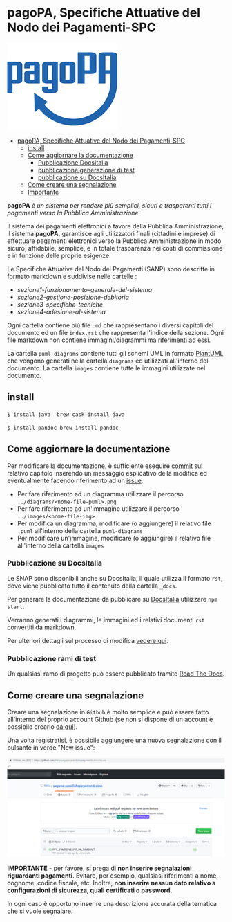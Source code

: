 # pagoPA, Specifiche Attuative del Nodo dei Pagamenti-SPC

![pagoPA](_docs/media/pagoPA.png)

- [pagoPA, Specifiche Attuative del Nodo dei Pagamenti-SPC](#pagopa-specifiche-attuative-del-nodo-dei-pagamenti-spc)
  - [install](#install)
  - [Come aggiornare la documentazione](#come-aggiornare-la-documentazione)
    - [Pubblicazione DocsItalia](#pubblicazione-docsitalia)
    - [pubblicazione generazione di test](#pubblicazione-generazione-di-test)
    - [pubblicazione su DocsItalia](#pubblicazione-su-docsitalia)
  - [Come creare una segnalazione](#come-creare-una-segnalazione)
  - [Importante](#importante)

**pagoPA** _è un sistema per rendere più semplici, sicuri e trasparenti tutti i pagamenti verso la Pubblica Amministrazione._

Il sistema dei pagamenti elettronici a favore della Pubblica Amministrazione, il sistema **pagoPA**, garantisce agli utilizzatori finali (cittadini e imprese) di effettuare pagamenti elettronici verso la Pubblica Amministrazione in modo sicuro, affidabile, semplice, e in totale trasparenza nei costi di commissione e in funzione delle proprie esigenze.

Le Specifiche Attuative del Nodo dei Pagamenti (SANP) sono descritte in formato markdown e suddivise nelle cartelle :

* _sezione1-funzionamento-generale-del-sistema_
* _sezione2-gestione-posizione-debitoria_
* _sezione3-specifiche-tecniche_
* _sezione4-adesione-al-sistema_

Ogni cartella contiene più file `.md` che rappresentano i diversi capitoli del documento ed un file `index.rst` che rappresenta l'indice della sezione. Ogni file markdown non contiene immagini/diagrammi ma riferimenti ad essi.

La cartella `puml-diagrams` contiene tutti gli schemi UML in formato [PlantUML](https://plantuml.com/) che vengono generati nella cartella `diagrams` ed utilizzati all'interno del documento. La cartella `images` contiene tutte le immagini utilizzate nel documento.

## install

`$ install java  brew cask install java`

`$ install pandoc brew install pandoc`

## Come aggiornare la documentazione

Per modificare la documentazione, è sufficiente eseguire [commit](https://github.com/git-guides/git-commit) sul relativo capitolo inserendo un messaggio esplicativo della modifica ed eventualmente facendo riferimento ad un [issue](https://docs.github.com/en/free-pro-team@latest/github/managing-your-work-on-github/creating-an-issue).

* Per fare riferimento ad un diagramma utilizzare il percorso `../diagrams/<nome-file-puml>.png`
* Per fare riferimento ad un'immagine utilizzare il percorso `../images/<nome-file-img>`
* Per modifica un diagramma, modificare (o aggiungere) il relativo file `.puml` all'interno della cartella `puml-diagrams`
* Per modificare un'immagine, modificare (o aggiungire) il relativo file all'interno della cartella `images`

### Pubblicazione su DocsItalia

Le SNAP sono disponibili anche su DocsItalia, il quale utilizza il formato `rst`, dove viene pubblicato tutto il contenuto della cartella `_docs`.

Per generare la documentazione da pubblicare su [DocsItalia](https://docs.italia.it/) utilizzare `npm start`. 

Verranno generati i diagrammi, le immagini ed i relativi documenti `rst` convertiti da markdown.

Per ulteriori dettagli sul processo di modifica [vedere qui](./howto_change_sanp_wf/README.md).

### Pubblicazione rami di test

Un qualsiasi ramo di progetto può essere pubblicato tramite  [Read The Docs](https://readthedocs.org/projects/pagopa-specifichepagamenti-docs/versions/).

## Come creare una segnalazione

Creare una segnalazione in `Github` è molto semplice e può essere fatto all'interno del proprio account Github (se non si dispone di un account è possibile crearlo [da qui](https://github.com)).

Una volta registratisi, è possibile aggiungere una nuova segnalazione con il pulsante in verde "New issue":

![new-issue](_docs/media/newissue.png)

**IMPORTANTE** - per favore, si prega di **non inserire segnalazioni riguardanti pagamenti**. Evitare, per esempio, qualsiasi riferimenti a nome, cognome, codice fiscale, etc. Inoltre, **non inserire nessun dato relativo a configurazioni di sicurezza, quali certificati o password.**

In ogni caso è opportuno inserire una descrizione accurata della tematica che si vuole segnalare.

